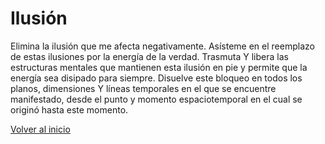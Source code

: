 # Ilusión 

Elimina la ilusión que me afecta negativamente. Asísteme en el reemplazo de estas ilusiones por la energía de la verdad. Trasmuta Y libera las estructuras mentales que mantienen esta ilusión en pie y permite que la energía sea disipado para siempre. Disuelve este bloqueo en todos los planos, dimensiones Y líneas temporales en el que se encuentre manifestado, desde el punto y momento espaciotemporal en el cual se originó hasta este momento.

[Volver al inicio](../readme.md)
